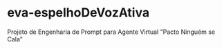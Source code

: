 # eva-espelhoDeVozAtiva
Projeto de Engenharia de Prompt para Agente Virtual "Pacto Ninguém se Cala"
